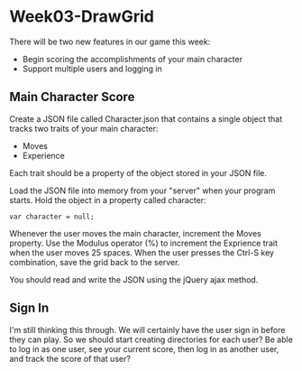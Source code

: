 Week03-DrawGrid
===============

There will be two new features in our game this week:

* Begin scoring the accomplishments of your main character
* Support multiple users and logging in

Main Character Score
--------------------

Create a JSON file called Character.json that contains a single object that 
tracks two traits of your main character:

* Moves
* Experience

Each trait should be a property of the object stored in your JSON file.

Load the JSON file into memory from your "server" when your program starts. Hold
the object in a property called character:

	var character = null;
	
Whenever the user moves the main character, increment the Moves property. Use 
the Modulus operator (%) to increment the Exprience trait when the 
user moves 25 spaces. When the user presses the Ctrl-S key combination, save
the grid back to the server.

You should read and write the JSON using the jQuery ajax method.

Sign In
-------

I'm still thinking this through. We will certainly have the user sign in before
they can play. So we should start creating directories for each user? Be able
to log in as one user, see your current score, then log in as another user,
and track the score of that user?

